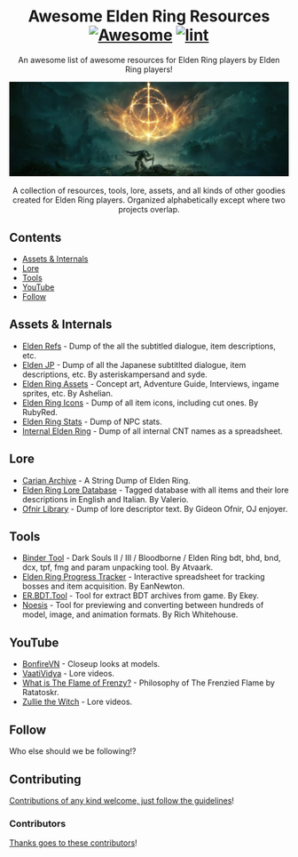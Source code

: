 <div align="center">

<!-- title -->

<!--lint ignore no-dead-urls-->
# Awesome Elden Ring Resources [![Awesome](https://awesome.re/badge.svg)](https://awesome.re) [![lint](https://github.com/EanNewton/Awesome-Elden-Ring-Resources/actions/workflows/lint.yaml/badge.svg)](https://github.com/EanNewton/Awesome-Elden-Ring-Resources/actions/workflows/lint.yaml)

<!-- subtitle -->

An awesome list of awesome resources for Elden Ring players by Elden Ring players!

<!-- image -->

<a href="https://en.bandainamcoent.eu/elden-ring/elden-ring" target="" rel="noopener noreferrer">
  <img src="https://github.com/EanNewton/Awesome-Elden-Ring-Resources/blob/main/elden-ring-new-header.png" />
</a>

<!-- description -->

A collection of resources, tools, lore, assets, and all kinds of other goodies created for Elden Ring players. Organized alphabetically except where two projects overlap.

</div>

<!-- TOC -->

## Contents

- [Assets & Internals](#assets--internals)
- [Lore](#lore)
- [Tools](#tools)
- [YouTube](#youtube)
- [Follow](#follow)

<!-- CONTENT -->

## Assets & Internals

- [Elden Refs](https://ihascats.github.io/Elden-Text/) - Dump of the all the subtitled dialogue, item descriptions, etc.
- [Elden JP](https://raw.githubusercontent.com/AsteriskAmpersand/Carian-Archive/main/MasterJP.html) - Dump of all the Japanese subtitlted dialogue, item descriptions, etc. By asteriskampersand and syde.
- [Elden Ring Assets](https://drive.google.com/drive/folders/15ymEOfn0_0L3x4ZQo-9Q5ZooZuC1U53c) - Concept art, Adventure Guide, Interviews, ingame sprites, etc. By Ashelian.
- [Elden Ring Icons](https://drive.google.com/drive/folders/1QlFDRjtwJvJXBED7JsLN7jnkxB6ySr3p) - Dump of all item icons, including cut ones. By RubyRed.
- [Elden Ring Stats](https://docs.google.com/spreadsheets/d/1jZokIy9PcX5UhUPcTe992aP21JiXL015sfP4sjYktu4/edit#gid=0) - Dump of NPC stats. 
- [Internal Elden Ring](https://docs.google.com/spreadsheets/d/1WbUQSgJiZZNl5PefmUsvlhtNJ0PLhTfv-W9zRD1_fzM/htmlview) - Dump of all internal CNT names as a spreadsheet. 


## Lore

- [Carian Archive](https://github.com/AsteriskAmpersand/Carian-Archive) - A String Dump of Elden Ring.
- [Elden Ring Lore Database](https://valeriolp.notion.site/Elden-Ring-Lore-Database-36b35438aeba4328bccd3466d8229517) - Tagged database with all items and their lore descriptions in English and Italian. By Valerio.
- [Ofnir Library](https://docs.google.com/document/u/1/d/e/2PACX-1vQ-m63lmzRR9N_LwUNmmUZx1eSp2yYst1lJlkYDpHx5Uey5S4_JcBKz8Ln02-jOmuif3_C0LbSczd74/pub) - Dump of lore descriptor text. By Gideon Ofnir, OJ enjoyer.


## Tools

- [Binder Tool](https://github.com/Atvaark/BinderTool) - Dark Souls II / III / Bloodborne / Elden Ring bdt, bhd, bnd, dcx, tpf, fmg and param unpacking tool. By Atvaark.
- [Elden Ring Progress Tracker](https://docs.google.com/spreadsheets/d/1_7sTNSle8kxB72eNgICAfdGoWMbe4tFycy2PNwJFTw8/edit?usp=sharing) - Interactive spreadsheet for tracking bosses and item acquisition. By EanNewton.
- [ER.BDT.Tool](https://github.com/Ekey/ER.BDT.Tool) - Tool for extract BDT archives from game. By Ekey.
- [Noesis](https://richwhitehouse.com/index.php?content=inc_projects.php) - Tool for previewing and converting between hundreds of model, image, and animation formats. By Rich Whitehouse.


## YouTube

- [BonfireVN](https://www.youtube.com/c/shinymous) - Closeup looks at models.
- [VaatiVidya](https://www.youtube.com/c/VaatiVidya) - Lore videos.
- [What is The Flame of Frenzy?](https://www.youtube.com/watch?v=pblth0JJz-c) - Philosophy of The Frenzied Flame by Ratatoskr.
- [Zullie the Witch](https://www.youtube.com/c/ZullietheWitch) - Lore videos.


<!-- END CONTENT -->

## Follow

<!-- list people worth following on social sites (Twitter, LinkedIn, GitHub, YouTube etc.) -->

Who else should we be following!?

## Contributing

[Contributions of any kind welcome, just follow the guidelines](contributing.md)!

### Contributors

[Thanks goes to these contributors](https://github.com/EanNewton/Awesome-Elden-Ring-Resources/graphs/contributors)!
